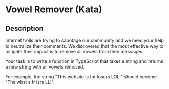 # Vowel Remover (Kata)

## Description

Internet trolls are trying to sabotage our community and we need your help to neutralize their comments. We discovered that the most effective way to mitigate their impact is to remove all vowels from their messages.

Your task is to write a function in TypeScript that takes a string and returns a new string with all vowels removed.

For example, the string "This website is for losers LOL!" should become "Ths wbst s fr lsrs LL!".
